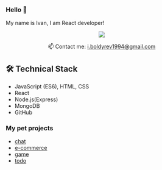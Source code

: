 ### Hello 👋 
My name is Ivan, I am React developer!

<!--
**fasteks/fasteks** is a ✨ _special_ ✨ repository because its `README.md` (this file) appears on your GitHub profile.

Here are some ideas to get you started:

- 🔭 I’m currently working on ...
- 🌱 I’m currently learning ...
- 👯 I’m looking to collaborate on ...
- 🤔 I’m looking for help with ...
- 💬 Ask me about ...
- 📫 How to reach me: ...
- 😄 Pronouns: ...
- ⚡ Fun fact: ...
-->

<p align='center'>
   <a href="https://www.linkedin.com/in/ivan-boldyrev-4123991aa/">
       <img src="https://img.shields.io/badge/linkedin-%230077B5.svg?&style=for-the-badge&logo=linkedin&logoColor=white"/>
   </a>
   
<p align='center'>
   📫 Сontact me: <a href='mailto:i.boldyrev1994@gmail.com'>i.boldyrev1994@gmail.com</a>
</p>

## 🛠 Technical Stack
*   JavaScript (ES6), HTML, CSS
*   React
*   Node.js(Express)
*   MongoDB
*   GitHub

### My pet projects

*   [chat](https://github.com/fasteks/chat)
*   [e-commerce](https://github.com/fasteks/week-12-task-1/tree/market-plus)
*   [game](https://github.com/fasteks/game)
*   [todo](https://github.com/fasteks/task-manager)
